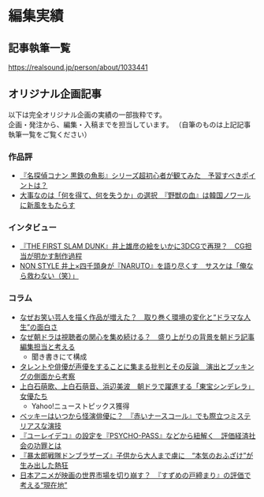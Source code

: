 # 編集実績
## 記事執筆一覧

https://realsound.jp/person/about/1033441

## オリジナル企画記事

以下は完全オリジナル企画の実績の一部抜粋です。　　  
企画・発注から、編集・入稿までを担当しています。
（自筆のものは上記記事執筆一覧をご覧ください）

### 作品評

- [『名探偵コナン 黒鉄の魚影』シリーズ超初心者が観てみた　予習すべきポイントは？](https://realsound.jp/movie/2023/04/post-1309532.html)
- [大事なのは「何を得て、何を失うか」の選択　『野獣の血』は韓国ノワールに新風をもたらす](https://realsound.jp/movie/2023/01/post-1236054.html)

### インタビュー
- [『THE FIRST SLAM DUNK』井上雄彦の絵をいかに3DCGで再現？　CG担当が明かす制作過程](https://realsound.jp/movie/2023/04/post-1306272.html)
- [NON STYLE 井上×四千頭身が『NARUTO』を語り尽くす　サスケは「俺なら救わない（笑）」](https://realsound.jp/movie/2023/01/post-1233050.html)

### コラム
- [なぜお笑い芸人を描く作品が増えた？　取り巻く環境の変化と“ドラマな人生”の面白さ](https://realsound.jp/movie/2022/09/post-1133513.html)
- [なぜ朝ドラは視聴者の関心を集め続ける？　盛り上がりの背景を朝ドラ記事編集担当と考える](https://realsound.jp/movie/2023/04/post-1297732.html)
  - 聞き書きにて構成
- [タレントや俳優が声優をすることに集まる批判とその反論　演出とブッキングの側面から考察](https://realsound.jp/movie/2022/09/post-1124658.html)
- [上白石萌歌、上白石萌音、浜辺美波　朝ドラで躍進する「東宝シンデレラ」女優たち](https://realsound.jp/movie/2022/08/post-1115746.html)
  - Yahoo!ニューストピックス獲得
- [ベッキーはいつから怪演俳優に？　『赤いナースコール』でも際立つミステリアスな演技](https://realsound.jp/movie/2022/08/post-1090802.html)
- [『ユーレイデコ』の設定を『PSYCHO-PASS』などから紐解く　評価経済社会の功罪とは](https://realsound.jp/movie/2022/07/post-1088540.html)
- [『暴太郎戦隊ドンブラザーズ』子供から大人まで虜に　“本気のおふざけ”が生み出した熱狂](https://realsound.jp/movie/2023/02/post-1267232.html)
- [日本アニメが映画の世界市場を切り崩す？　『すずめの戸締まり』の評価で考える“現在地”](https://realsound.jp/movie/2023/02/post-1253459.html)

